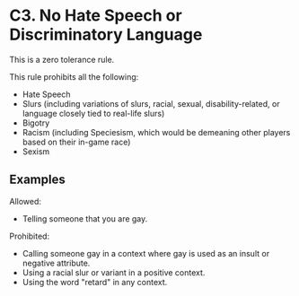 # C3. No Hate Speech or Discriminatory Language

This is a zero tolerance rule.

This rule prohibits all the following:

- Hate Speech
- Slurs (including variations of slurs, racial, sexual, disability-related, or language closely tied to real-life slurs)
- Bigotry
- Racism (including Speciesism, which would be demeaning other players based on their in-game race)
- Sexism

## Examples
Allowed:

- Telling someone that you are gay.

Prohibited:

- Calling someone gay in a context where gay is used as an insult or negative attribute.
- Using a racial slur or variant in a positive context.
- Using the word "retard" in any context.